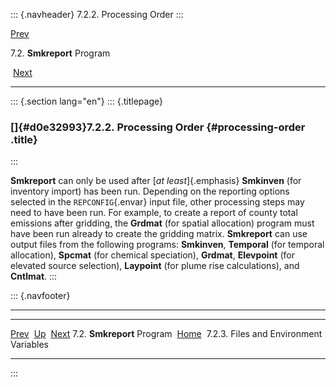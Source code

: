 ::: {.navheader}
7.2.2. Processing Order
:::

[Prev](ch07s02.html) 

7.2. **Smkreport** Program

 [Next](ch07s02s03.html)

------------------------------------------------------------------------

::: {.section lang="en"}
::: {.titlepage}
<div>

<div>

### []{#d0e32993}7.2.2. Processing Order {#processing-order .title}

</div>

</div>
:::

**Smkreport** can only be used after [*at least*]{.emphasis}
**Smkinven** (for inventory import) has been run. Depending on the
reporting options selected in the `REPCONFIG`{.envar} input file, other
processing steps may need to have been run. For example, to create a
report of county total emissions after gridding, the **Grdmat** (for
spatial allocation) program must have been run already to create the
gridding matrix. **Smkreport** can use output files from the following
programs: **Smkinven**, **Temporal** (for temporal allocation),
**Spcmat** (for chemical speciation), **Grdmat**, **Elevpoint** (for
elevated source selection), **Laypoint** (for plume rise calculations),
and **Cntlmat**.
:::

::: {.navfooter}

------------------------------------------------------------------------

  ----------------------------- -------------------- -----------------------------------------
  [Prev](ch07s02.html)           [Up](ch07s02.html)                    [Next](ch07s02s03.html)
  7.2. **Smkreport** Program     [Home](index.html)     7.2.3. Files and Environment Variables
  ----------------------------- -------------------- -----------------------------------------
:::
